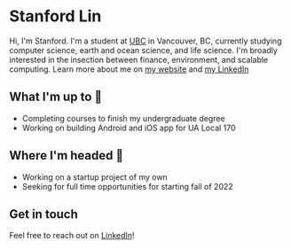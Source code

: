 # Stanford Lin

Hi, I'm Stanford. I'm a student at [UBC](https://ubc.ca) in Vancouver, BC, currently studying computer science, earth and ocean science, and life science. I'm broadly interested in the insection between finance, environment, and scalable computing. Learn more about me on [my website](https://stanfordlin.com) and [my LinkedIn](https://www.linkedin.com/in/linstanford/)

## What I'm up to 🧰

- Completing courses to finish my undergraduate degree 
- Working on building Android and iOS app for UA Local 170

## Where I'm headed 🚂

- Working on a startup project of my own
- Seeking for full time opportunities for starting fall of 2022

## Get in touch

Feel free to reach out on [LinkedIn](https://www.linkedin.com/in/linstanford/)!
<!--
**StanfordLin/stanfordlin** is a ✨ _special_ ✨ repository because its `README.md` (this file) appears on your GitHub profile.

Here are some ideas to get you started:

- 🔭 I’m currently working on ...
- 🌱 I’m currently learning ...
- 👯 I’m looking to collaborate on ...
- 🤔 I’m looking for help with ...
- 💬 Ask me about ...
- 📫 How to reach me: ...
- 😄 Pronouns: ...
- ⚡ Fun fact: ...
-->
